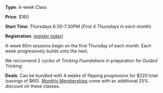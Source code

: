 **Type**: 4-week Class

**Price**: $160

**Start Time**: Thursdays 6:30-7:30PM (*First 4 Thursdays in each month*)

**Registration**: [register today!](https://www.seattletricking.com/tricking-foundations)

4-week 60m sessions begin on the first Thursday of each month. Each week progressively builds onto the next.

We reccomend 2 cycles of *Tricking Foundations* in preparation for *Guided Tricking*.

**Deals**: Can be bundled with 4 weeks of flipping progresions for $220 total (savings of $60). [Monthly Memberships](https://wwww.seattletricking.com/memberships) come with an additional 25% discount on these classes.